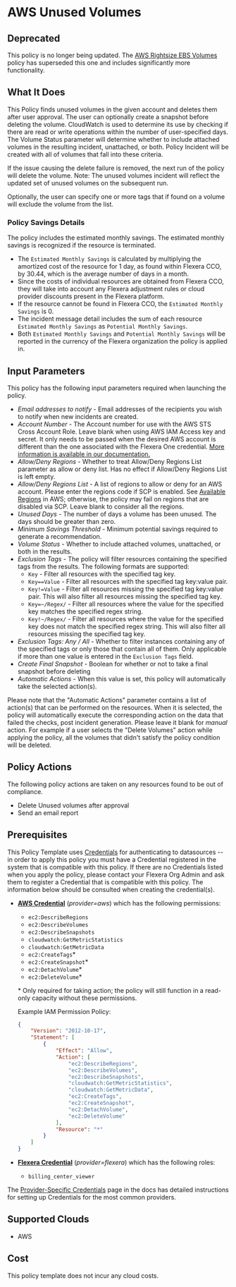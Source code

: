 # AWS Unused Volumes

## Deprecated

This policy is no longer being updated. The [AWS Rightsize EBS Volumes](https://github.com/flexera-public/policy_templates/tree/master/cost/aws/rightsize_ebs_volumes/) policy has superseded this one and includes significantly more functionality.

## What It Does

This Policy finds unused volumes in the given account and deletes them after user approval. The user can optionally create a snapshot before deleting the volume. CloudWatch is used to determine its use by checking if there are read or write operations within the number of user-specified days. The Volume Status parameter will determine whether to include attached volumes in the resulting incident, unattached, or both. Policy Incident will be created with all of volumes that fall into these criteria.

If the issue causing the delete failure is removed, the next run of the policy will delete the volume.
Note: The unused volumes incident will reflect the updated set of unused volumes on the subsequent run.

Optionally, the user can specify one or more tags that if found on a volume will exclude the volume from the list.

### Policy Savings Details

The policy includes the estimated monthly savings. The estimated monthly savings is recognized if the resource is terminated.

- The `Estimated Monthly Savings` is calculated by multiplying the amortized cost of the resource for 1 day, as found within Flexera CCO, by 30.44, which is the average number of days in a month.
- Since the costs of individual resources are obtained from Flexera CCO, they will take into account any Flexera adjustment rules or cloud provider discounts present in the Flexera platform.
- If the resource cannot be found in Flexera CCO, the `Estimated Monthly Savings` is 0.
- The incident message detail includes the sum of each resource `Estimated Monthly Savings` as `Potential Monthly Savings`.
- Both `Estimated Monthly Savings` and `Potential Monthly Savings` will be reported in the currency of the Flexera organization the policy is applied in.

## Input Parameters

This policy has the following input parameters required when launching the policy.

- *Email addresses to notify* - Email addresses of the recipients you wish to notify when new incidents are created.
- *Account Number* - The Account number for use with the AWS STS Cross Account Role. Leave blank when using AWS IAM Access key and secret. It only needs to be passed when the desired AWS account is different than the one associated with the Flexera One credential. [More information is available in our documentation.](https://docs.flexera.com/flexera/EN/Automation/ProviderCredentials.htm#automationadmin_1982464505_1123608)
- *Allow/Deny Regions* - Whether to treat Allow/Deny Regions List parameter as allow or deny list. Has no effect if Allow/Deny Regions List is left empty.
- *Allow/Deny Regions List* - A list of regions to allow or deny for an AWS account. Please enter the regions code if SCP is enabled. See [Available Regions](https://docs.aws.amazon.com/AWSEC2/latest/UserGuide/using-regions-availability-zones.html#concepts-available-regions) in AWS; otherwise, the policy may fail on regions that are disabled via SCP. Leave blank to consider all the regions.
- *Unused Days* - The number of days a volume has been unused. The days should be greater than zero.
- *Minimum Savings Threshold* - Minimum potential savings required to generate a recommendation.
- *Volume Status* - Whether to include attached volumes, unattached, or both in the results.
- *Exclusion Tags* - The policy will filter resources containing the specified tags from the results. The following formats are supported:
  - `Key` - Filter all resources with the specified tag key.
  - `Key==Value` - Filter all resources with the specified tag key:value pair.
  - `Key!=Value` - Filter all resources missing the specified tag key:value pair. This will also filter all resources missing the specified tag key.
  - `Key=~/Regex/` - Filter all resources where the value for the specified key matches the specified regex string.
  - `Key!~/Regex/` - Filter all resources where the value for the specified key does not match the specified regex string. This will also filter all resources missing the specified tag key.
- *Exclusion Tags: Any / All* - Whether to filter instances containing any of the specified tags or only those that contain all of them. Only applicable if more than one value is entered in the `Exclusion Tags` field.
- *Create Final Snapshot* - Boolean for whether or not to take a final snapshot before deleting
- *Automatic Actions* - When this value is set, this policy will automatically take the selected action(s).

Please note that the "Automatic Actions" parameter contains a list of action(s) that can be performed on the resources. When it is selected, the policy will automatically execute the corresponding action on the data that failed the checks, post incident generation. Please leave it blank for *manual* action.
For example if a user selects the "Delete Volumes" action while applying the policy, all the volumes that didn't satisfy the policy condition will be deleted.

## Policy Actions

The following policy actions are taken on any resources found to be out of compliance.

- Delete Unused volumes after approval
- Send an email report

## Prerequisites

This Policy Template uses [Credentials](https://docs.flexera.com/flexera/EN/Automation/ManagingCredentialsExternal.htm) for authenticating to datasources -- in order to apply this policy you must have a Credential registered in the system that is compatible with this policy. If there are no Credentials listed when you apply the policy, please contact your Flexera Org Admin and ask them to register a Credential that is compatible with this policy. The information below should be consulted when creating the credential(s).

- [**AWS Credential**](https://docs.flexera.com/flexera/EN/Automation/ProviderCredentials.htm#automationadmin_1982464505_1121575) (*provider=aws*) which has the following permissions:
  - `ec2:DescribeRegions`
  - `ec2:DescribeVolumes`
  - `ec2:DescribeSnapshots`
  - `cloudwatch:GetMetricStatistics`
  - `cloudwatch:GetMetricData`
  - `ec2:CreateTags`*
  - `ec2:CreateSnapshot`*
  - `ec2:DetachVolume`*
  - `ec2:DeleteVolume`*

  \* Only required for taking action; the policy will still function in a read-only capacity without these permissions.

  Example IAM Permission Policy:

  ```json
  {
      "Version": "2012-10-17",
      "Statement": [
          {
              "Effect": "Allow",
              "Action": [
                  "ec2:DescribeRegions",
                  "ec2:DescribeVolumes",
                  "ec2:DescribeSnapshots",
                  "cloudwatch:GetMetricStatistics",
                  "cloudwatch:GetMetricData",
                  "ec2:CreateTags",
                  "ec2:CreateSnapshot",
                  "ec2:DetachVolume",
                  "ec2:DeleteVolume"
              ],
              "Resource": "*"
          }
      ]
  }
  ```

- [**Flexera Credential**](https://docs.flexera.com/flexera/EN/Automation/ProviderCredentials.htm) (*provider=flexera*) which has the following roles:
  - `billing_center_viewer`

The [Provider-Specific Credentials](https://docs.flexera.com/flexera/EN/Automation/ProviderCredentials.htm) page in the docs has detailed instructions for setting up Credentials for the most common providers.

## Supported Clouds

- AWS

## Cost

This policy template does not incur any cloud costs.
